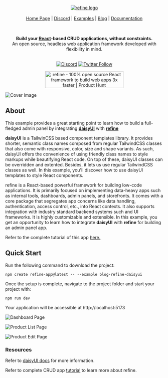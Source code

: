 <div align="center" style="margin: 30px;">
<a href="https://refine.dev/">
  <img alt="refine logo" src="https://refine.ams3.cdn.digitaloceanspaces.com/readme/refine-readme-banner.png">
</a>
<br />
<br />

<div align="center">
    <a href="https://refine.dev">Home Page</a> |
    <a href="https://discord.gg/refine">Discord</a> |
    <a href="https://refine.dev/examples/">Examples</a> | 
    <a href="https://refine.dev/blog/">Blog</a> | 
    <a href="https://refine.dev/docs/">Documentation</a>
</div>
</div>

<br />

<div align="center"><strong>Build your <a href="https://reactjs.org/">React</a>-based CRUD applications, without constraints.</strong><br>An open source, headless web application framework developed with flexibility in mind.

<br />
<br />

[![Discord](https://img.shields.io/discord/837692625737613362.svg?label=&logo=discord&logoColor=ffffff&color=7389D8&labelColor=6A7EC2)](https://discord.gg/refine)
[![Twitter Follow](https://img.shields.io/twitter/follow/refine_dev?style=social)](https://twitter.com/refine_dev)

<a href="https://www.producthunt.com/posts/refine-3?utm_source=badge-top-post-badge&utm_medium=badge&utm_souce=badge-refine&#0045;3" target="_blank"><img src="https://api.producthunt.com/widgets/embed-image/v1/top-post-badge.svg?post_id=362220&theme=light&period=daily" alt="refine - 100&#0037;&#0032;open&#0032;source&#0032;React&#0032;framework&#0032;to&#0032;build&#0032;web&#0032;apps&#0032;3x&#0032;faster | Product Hunt" style="width: 250px; height: 54px;" width="250" height="54" /></a>

</div>

![Cover Image](https://refine.ams3.cdn.digitaloceanspaces.com/blog/2023-09-06-daisy-ui-panel/daisyui.jpg "Cover Image")

## About

This example provides a great starting point to learn how to build a full-fledged admin panel by integrating [**daisyUI**](https://daisyui.com) with [**refine**](https://github.com/refinedev/refine)

**daisyUI** is a TailwinCSS based component templates library. It provides shorter, semantic class names composed from regular TailwindCSS classes that also come with responsive, color, size and shape variants. As such, daisyUI offers the convenience of using friendly class names to style markups while beautifying React code. On top of these, daisyUI classes can be overridden and extented. Besides, it lets us use regular TailwindCSS classes as well. In this example, you'll discover how to use daisyUI templates to style React components.

refine is a React-based powerful framework for building low-code applications. It is primarily focused on implementing data-heavy apps such as internal tools, dashboards, admin panels, and storefronts. It comes with a core package that segregates app concerns like data handling, authentication, access control, etc., into React contexts. It also supports integration with industry standard backend systems such and UI frameworks. It is highly customizable and extensible. In this example, you get an opportunity to learn how to integrate **daisyUI** with **refine** for building an admin panel app.


Refer to the complete tutorial of this app [here.](https://refine.dev/blog/daisy-ui-react-admin-panel/)


## Quick Start

Run the following command to download the project:

```
npm create refine-app@latest -- --example blog-refine-daisyui
```

Once the setup is complete, navigate to the project folder and start your project with:

```
npm run dev
```

Your application will be accessible at http://localhost:5173

![Dashboard Page](https://refine.ams3.cdn.digitaloceanspaces.com/blog/2023-09-06-daisy-ui-panel/dash-1.png "Dashboard Page")


![Product List Page](https://refine.ams3.cdn.digitaloceanspaces.com/blog/2023-09-06-daisy-ui-panel/dash-2.png "Product List Page")


![Product Edit Page](https://refine.ams3.cdn.digitaloceanspaces.com/blog/2023-09-06-daisy-ui-panel/dash-3.png "Product Edit Page")




### Resources



Refer to [daisyUI docs](https://daisyui.com/docs/install/) for more information.

Refer to complete CRUD app [tutorial](https://refine.dev/docs/tutorial/introduction/index/) to learn more about refine.
